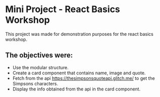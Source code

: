 # Mini Project - React Basics Workshop

This project was made for demonstration purposes for the react basics workshop.

## The objectives were:

- Use the modular structure.
- Create a card component that contains name, image and quote.
- Fetch from the api https://thesimpsonsquoteapi.glitch.me/ to get the Simpsons characters.
- Display the info obtained from the api in the card component.
